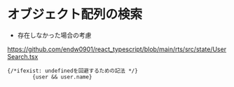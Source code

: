 # オブジェクト配列の検索

- 存在しなかった場合の考慮

https://github.com/endw0901/react_typescript/blob/main/rts/src/state/UserSearch.tsx

```
{/*ifexist: undefinedを回避するための記法 */}
        {user && user.name}
```
